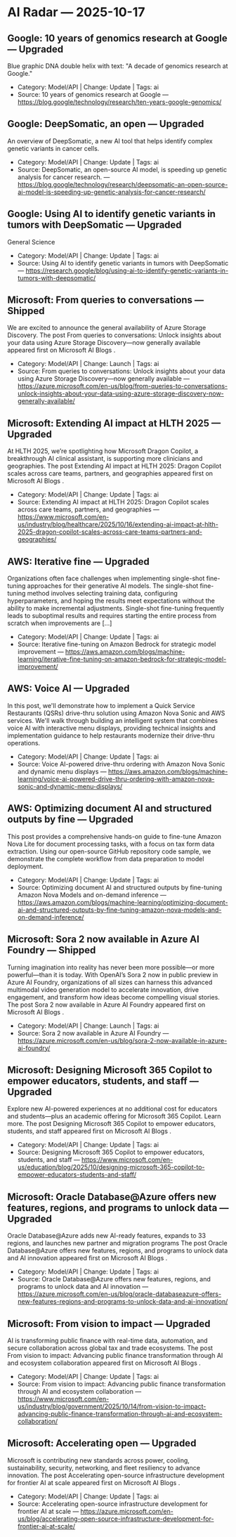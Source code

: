 # AI Radar — 2025-10-17

## Google: 10 years of genomics research at Google — **Upgraded**
Blue graphic DNA double helix with text: "A decade of genomics research at Google."

- Category: Model/API  |  Change: Update  |  Tags: ai
- Source: 10 years of genomics research at Google — https://blog.google/technology/research/ten-years-google-genomics/

## Google: DeepSomatic, an open — **Upgraded**
An overview of DeepSomatic, a new AI tool that helps identify complex genetic variants in cancer cells.

- Category: Model/API  |  Change: Update  |  Tags: ai
- Source: DeepSomatic, an open-source AI model, is speeding up genetic analysis for cancer research. — https://blog.google/technology/research/deepsomatic-an-open-source-ai-model-is-speeding-up-genetic-analysis-for-cancer-research/

## Google: Using AI to identify genetic variants in tumors with DeepSomatic — **Upgraded**
General Science

- Category: Model/API  |  Change: Update  |  Tags: ai
- Source: Using AI to identify genetic variants in tumors with DeepSomatic — https://research.google/blog/using-ai-to-identify-genetic-variants-in-tumors-with-deepsomatic/

## Microsoft: From queries to conversations — **Shipped**
We are excited to announce the general availability of Azure Storage Discovery. The post From queries to conversations: Unlock insights about your data using Azure Storage Discovery—now generally available appeared first on Microsoft AI Blogs .

- Category: Model/API  |  Change: Launch  |  Tags: ai
- Source: From queries to conversations: Unlock insights about your data using Azure Storage Discovery—now generally available — https://azure.microsoft.com/en-us/blog/from-queries-to-conversations-unlock-insights-about-your-data-using-azure-storage-discovery-now-generally-available/

## Microsoft: Extending AI impact at HLTH 2025 — **Upgraded**
At HLTH 2025, we’re spotlighting how Microsoft Dragon Copilot, a breakthrough AI clinical assistant, is supporting more clinicians and geographies. The post Extending AI impact at HLTH 2025: Dragon Copilot scales across care teams, partners, and geographies appeared first on Microsoft AI Blogs .

- Category: Model/API  |  Change: Update  |  Tags: ai
- Source: Extending AI impact at HLTH 2025: Dragon Copilot scales across care teams, partners, and geographies — https://www.microsoft.com/en-us/industry/blog/healthcare/2025/10/16/extending-ai-impact-at-hlth-2025-dragon-copilot-scales-across-care-teams-partners-and-geographies/

## AWS: Iterative fine — **Upgraded**
Organizations often face challenges when implementing single-shot fine-tuning approaches for their generative AI models. The single-shot fine-tuning method involves selecting training data, configuring hyperparameters, and hoping the results meet expectations without the ability to make incremental adjustments. Single-shot fine-tuning frequently leads to suboptimal results and requires starting the entire process from scratch when improvements are […]

- Category: Model/API  |  Change: Update  |  Tags: ai
- Source: Iterative fine-tuning on Amazon Bedrock for strategic model improvement — https://aws.amazon.com/blogs/machine-learning/iterative-fine-tuning-on-amazon-bedrock-for-strategic-model-improvement/

## AWS: Voice AI — **Upgraded**
In this post, we'll demonstrate how to implement a Quick Service Restaurants (QSRs) drive-thru solution using Amazon Nova Sonic and AWS services. We'll walk through building an intelligent system that combines voice AI with interactive menu displays, providing technical insights and implementation guidance to help restaurants modernize their drive-thru operations.

- Category: Model/API  |  Change: Update  |  Tags: ai
- Source: Voice AI-powered drive-thru ordering with Amazon Nova Sonic and dynamic menu displays — https://aws.amazon.com/blogs/machine-learning/voice-ai-powered-drive-thru-ordering-with-amazon-nova-sonic-and-dynamic-menu-displays/

## AWS: Optimizing document AI and structured outputs by fine — **Upgraded**
This post provides a comprehensive hands-on guide to fine-tune Amazon Nova Lite for document processing tasks, with a focus on tax form data extraction. Using our open-source GitHub repository code sample, we demonstrate the complete workflow from data preparation to model deployment.

- Category: Model/API  |  Change: Update  |  Tags: ai
- Source: Optimizing document AI and structured outputs by fine-tuning Amazon Nova Models and on-demand inference — https://aws.amazon.com/blogs/machine-learning/optimizing-document-ai-and-structured-outputs-by-fine-tuning-amazon-nova-models-and-on-demand-inference/

## Microsoft: Sora 2 now available in Azure AI Foundry — **Shipped**
Turning imagination into reality has never been more possible—or more powerful—than it is today. With OpenAI’s Sora 2 now in public preview in Azure AI Foundry, organizations of all sizes can harness this advanced multimodal video generation model to accelerate innovation, drive engagement, and transform how ideas become compelling visual stories. The post Sora 2 now available in Azure AI Foundry appeared first on Microsoft AI Blogs .

- Category: Model/API  |  Change: Launch  |  Tags: ai
- Source: Sora 2 now available in Azure AI Foundry — https://azure.microsoft.com/en-us/blog/sora-2-now-available-in-azure-ai-foundry/

## Microsoft: Designing Microsoft 365 Copilot to empower educators, students, and staff — **Upgraded**
Explore new AI-powered experiences at no additional cost for educators and students—plus an academic offering for Microsoft 365 Copilot. Learn more. The post Designing Microsoft 365 Copilot to empower educators, students, and staff appeared first on Microsoft AI Blogs .

- Category: Model/API  |  Change: Update  |  Tags: ai
- Source: Designing Microsoft 365 Copilot to empower educators, students, and staff — https://www.microsoft.com/en-us/education/blog/2025/10/designing-microsoft-365-copilot-to-empower-educators-students-and-staff/

## Microsoft: Oracle Database@Azure offers new features, regions, and programs to unlock data — **Upgraded**
Oracle Database@Azure adds new AI-ready features, expands to 33 regions, and launches new partner and migration programs The post Oracle Database@Azure offers new features, regions, and programs to unlock data and AI innovation appeared first on Microsoft AI Blogs .

- Category: Model/API  |  Change: Update  |  Tags: ai
- Source: Oracle Database@Azure offers new features, regions, and programs to unlock data and AI innovation — https://azure.microsoft.com/en-us/blog/oracle-databaseazure-offers-new-features-regions-and-programs-to-unlock-data-and-ai-innovation/

## Microsoft: From vision to impact — **Upgraded**
AI is transforming public finance with real-time data, automation, and secure collaboration across global tax and trade ecosystems. The post From vision to impact: Advancing public finance transformation through AI and ecosystem collaboration appeared first on Microsoft AI Blogs .

- Category: Model/API  |  Change: Update  |  Tags: ai
- Source: From vision to impact: Advancing public finance transformation through AI and ecosystem collaboration — https://www.microsoft.com/en-us/industry/blog/government/2025/10/14/from-vision-to-impact-advancing-public-finance-transformation-through-ai-and-ecosystem-collaboration/

## Microsoft: Accelerating open — **Upgraded**
Microsoft is contributing new standards across power, cooling, sustainability, security, networking, and fleet resiliency to advance innovation. The post Accelerating open-source infrastructure development for frontier AI at scale appeared first on Microsoft AI Blogs .

- Category: Model/API  |  Change: Update  |  Tags: ai
- Source: Accelerating open-source infrastructure development for frontier AI at scale — https://azure.microsoft.com/en-us/blog/accelerating-open-source-infrastructure-development-for-frontier-ai-at-scale/
